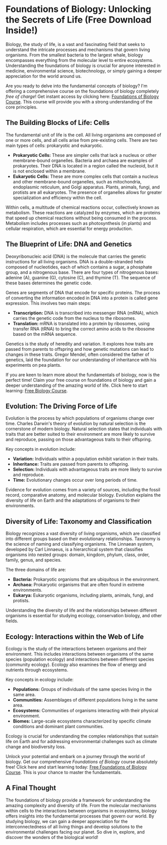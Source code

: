 # Foundations of Biology: Unlocking the Secrets of Life (Free Download Inside!)

Biology, the study of life, is a vast and fascinating field that seeks to understand the intricate processes and mechanisms that govern living organisms. From the smallest bacteria to the largest whale, biology encompasses everything from the molecular level to entire ecosystems. Understanding the foundations of biology is crucial for anyone interested in medicine, environmental science, biotechnology, or simply gaining a deeper appreciation for the world around us.

Are you ready to delve into the fundamental concepts of biology?  I'm offering a comprehensive course on the foundations of biology completely *free of charge*! Get instant access by clicking here: [Foundations of Biology Course](https://udemywork.com/foundations-of-biology).  This course will provide you with a strong understanding of the core principles.

## The Building Blocks of Life: Cells

The fundamental unit of life is the cell. All living organisms are composed of one or more cells, and all cells arise from pre-existing cells. There are two main types of cells: prokaryotic and eukaryotic.

*   **Prokaryotic Cells:** These are simpler cells that lack a nucleus or other membrane-bound organelles. Bacteria and archaea are examples of prokaryotes. Their DNA is located in a region called the nucleoid, but it is not enclosed within a membrane.
*   **Eukaryotic Cells:** These are more complex cells that contain a nucleus and other membrane-bound organelles, such as mitochondria, endoplasmic reticulum, and Golgi apparatus. Plants, animals, fungi, and protists are all eukaryotes. The presence of organelles allows for greater specialization and efficiency within the cell.

Within cells, a multitude of chemical reactions occur, collectively known as metabolism. These reactions are catalyzed by enzymes, which are proteins that speed up chemical reactions without being consumed in the process. Metabolism includes processes such as photosynthesis (in plants) and cellular respiration, which are essential for energy production.

## The Blueprint of Life: DNA and Genetics

Deoxyribonucleic acid (DNA) is the molecule that carries the genetic instructions for all living organisms. DNA is a double-stranded helix composed of nucleotides, each of which contains a sugar, a phosphate group, and a nitrogenous base. There are four types of nitrogenous bases: adenine (A), guanine (G), cytosine (C), and thymine (T). The sequence of these bases determines the genetic code.

Genes are segments of DNA that encode for specific proteins. The process of converting the information encoded in DNA into a protein is called gene expression. This involves two main steps:

*   **Transcription:** DNA is transcribed into messenger RNA (mRNA), which carries the genetic code from the nucleus to the ribosomes.
*   **Translation:** mRNA is translated into a protein by ribosomes, using transfer RNA (tRNA) to bring the correct amino acids to the ribosome based on the mRNA sequence.

Genetics is the study of heredity and variation. It explores how traits are passed from parents to offspring and how genetic mutations can lead to changes in these traits. Gregor Mendel, often considered the father of genetics, laid the foundation for our understanding of inheritance with his experiments on pea plants.

If you are keen to learn more about the fundamentals of biology, now is the perfect time!  Claim your free course on foundations of biology and gain a deeper understanding of the amazing world of life.  Click here to start learning: [Free Biology Course](https://udemywork.com/foundations-of-biology).

## Evolution: The Driving Force of Life

Evolution is the process by which populations of organisms change over time. Charles Darwin's theory of evolution by natural selection is the cornerstone of modern biology. Natural selection states that individuals with traits that are better suited to their environment are more likely to survive and reproduce, passing on those advantageous traits to their offspring.

Key concepts in evolution include:

*   **Variation:** Individuals within a population exhibit variation in their traits.
*   **Inheritance:** Traits are passed from parents to offspring.
*   **Selection:** Individuals with advantageous traits are more likely to survive and reproduce.
*   **Time:** Evolutionary changes occur over long periods of time.

Evidence for evolution comes from a variety of sources, including the fossil record, comparative anatomy, and molecular biology. Evolution explains the diversity of life on Earth and the adaptations of organisms to their environments.

## Diversity of Life: Taxonomy and Classification

Biology recognizes a vast diversity of living organisms, which are classified into different groups based on their evolutionary relationships. Taxonomy is the science of naming and classifying organisms. The Linnaean system, developed by Carl Linnaeus, is a hierarchical system that classifies organisms into nested groups: domain, kingdom, phylum, class, order, family, genus, and species.

The three domains of life are:

*   **Bacteria:** Prokaryotic organisms that are ubiquitous in the environment.
*   **Archaea:** Prokaryotic organisms that are often found in extreme environments.
*   **Eukarya:** Eukaryotic organisms, including plants, animals, fungi, and protists.

Understanding the diversity of life and the relationships between different organisms is essential for studying ecology, conservation biology, and other fields.

## Ecology: Interactions within the Web of Life

Ecology is the study of the interactions between organisms and their environment. This includes interactions between organisms of the same species (population ecology) and interactions between different species (community ecology). Ecology also examines the flow of energy and nutrients through ecosystems.

Key concepts in ecology include:

*   **Populations:** Groups of individuals of the same species living in the same area.
*   **Communities:** Assemblages of different populations living in the same area.
*   **Ecosystems:** Communities of organisms interacting with their physical environment.
*   **Biomes:** Large-scale ecosystems characterized by specific climate conditions and dominant plant communities.

Ecology is crucial for understanding the complex relationships that sustain life on Earth and for addressing environmental challenges such as climate change and biodiversity loss.

Unlock your potential and embark on a journey through the world of biology. Get our comprehensive *Foundations of Biology* course absolutely free!  Click here and start learning today: [Free Foundations of Biology Course](https://udemywork.com/foundations-of-biology). This is your chance to master the fundamentals.

## A Final Thought

The foundations of biology provide a framework for understanding the amazing complexity and diversity of life. From the molecular mechanisms within cells to the interactions between organisms in ecosystems, biology offers insights into the fundamental processes that govern our world. By studying biology, we can gain a deeper appreciation for the interconnectedness of all living things and develop solutions to the environmental challenges facing our planet. So dive in, explore, and discover the wonders of the biological world!
